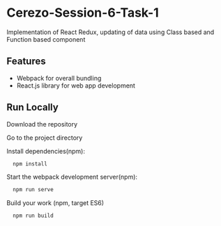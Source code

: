 # Cerezo-Session-6-Task-1

Implementation of React Redux, updating of data using Class based and Function based component

## Features

- Webpack for overall bundling
- React.js library for web app development

## Run Locally

Download the repository

Go to the project directory

Install dependencies(npm):

```bash
  npm install
```

Start the webpack development server(npm):

```bash
  npm run serve
```

Build your work (npm, target ES6)

```bash
  npm run build
```
